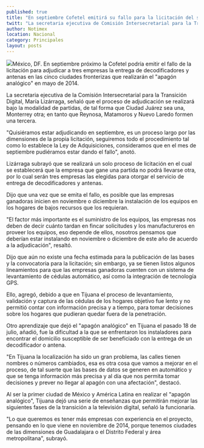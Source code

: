 ```yaml
---
published: true
title: "En septiembre Cofetel emitirá su fallo para la licitación del segundo 'apagón'"
twitt: "La secretaria ejecutiva de Comisión Intersecretarial para la Transición Digital, María Lizárraga, dijo que la adjudicación se realizará por partidas, de tal forma que Juárez sea una, Monterrey otra, mientras que Reynosa, Matamoros y Nuevo Laredo formen una tercera."
author: Notimex
location: Nacional
category: Principales
layout: posts
---
```


![](http://i.imgur.com/WdUgdy7m.jpg)México, DF. En septiembre próximo la Cofetel podría emitir el fallo de la licitación para adjudicar a tres empresas la entrega de decodificadores y antenas en las cinco ciudades fronterizas que realizarán el "apagón analógico" en mayo de 2014.

La secretaria ejecutiva de la Comisión Intersecretarial para la Transición Digital, María Lizárraga, señaló que el proceso de adjudicación se realizará bajo la modalidad de partidas, de tal forma que Ciudad Juárez sea una, Monterrey otra; en tanto que Reynosa, Matamoros y Nuevo Laredo formen una tercera.

"Quisiéramos estar adjudicando en septiembre, es un proceso largo por las dimensiones de la propia licitación, seguiremos todo el procedimiento tal como lo establece la Ley de Adquisiciones, consideramos que en el mes de septiembre pudiéramos estar dando el fallo", anotó.

Lizárraga subrayó que se realizará un solo proceso de licitación en el cual se establecerá que la empresa que gane una partida no podrá llevarse otra, por lo cual serán tres empresas las elegidas para otorgar el servicio de entrega de decodificadores y antenas.

Dijo que una vez que se emita el fallo, es posible que las empresas ganadoras inicien en noviembre o diciembre la instalación de los equipos en los hogares de bajos recursos que los requieran.

"El factor más importante es el suministro de los equipos, las empresas nos deben de decir cuánto tardan en fincar solicitudes y los manufactureros en proveer los equipos, eso depende de ellos, nosotros pensamos que deberían estar instalando en noviembre o diciembre de este año de acuerdo a la adjudicación", resaltó.

Dijo que aún no existe una fecha estimada para la publicación de las bases y la convocatoria para la licitación; sin embargo, ya se tienen listos algunos lineamientos para que las empresas ganadoras cuenten con un sistema de levantamiento de cédulas automático, así como la integración de tecnología GPS.

Ello, agregó, debido a que en Tijuana el proceso de levantamiento, validación y captura de las cédulas de los hogares objetivo fue lento y no permitió contar con información precisa y a tiempo, para tomar decisiones sobre los hogares que pudieran quedar fuera de la penetración.

Otro aprendizaje que dejó el "apagón analógico" en Tijuana el pasado 18 de julio, añadió, fue la dificultad a la que se enfrentaron los instaladores para encontrar el domicilio susceptible de ser beneficiado con la entrega de un decodificador o antena.

"En Tijuana la localización ha sido un gran problema, las calles tienen nombres o números cambiados, esa es otra cosa que vamos a mejorar en el proceso, de tal suerte que las bases de datos se generen en automático y que se tenga información más precisa y al día que nos permita tomar decisiones y prever no llegar al apagón con una afectación", destacó.

Al ser la primer ciudad de México y América Latina en realizar el "apagón analógico", Tijuana dejó una serie de enseñanzas que permitirán mejorar las siguientes fases de la transición a la televisión digital, señaló la funcionaria.

"Lo que queremos es tener más empresas con experiencia en el proyecto, pensando en lo que viene en noviembre de 2014, porque tenemos ciudades de las dimensiones de Guadalajara o el Distrito Federal y área metropolitana", subrayó.
